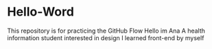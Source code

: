 # Hello-Word
This repository is for practicing the GitHub Flow
Hello im Ana
A health information student interested in design
I learned front-end by myself
